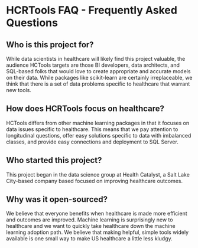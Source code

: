# HCRTools FAQ - Frequently Asked Questions

## Who is this project for?

While data scientists in healthcare will likely find this project valuable, the audience HCTools targets are those BI developers, data architects, and SQL-based folks that would love to create appropriate and accurate models on their data. While packages like scikit-learn are certainly irreplaceable, we think that there is a set of data problems specific to healthcare that warrant new tools.

## How does HCRTools focus on healthcare?
 
HCTools differs from other machine learning packages in that it focuses on data issues specific to healthcare. This means that we pay attention to longitudinal questions, offer easy solutions specific to data with imbalanced classes, and provide easy connections and deployment to SQL Server.

## Who started this project?

This project began in the data science group at Health Catalyst, a Salt Lake City-based company based focused on improving healthcare outcomes.

## Why was it open-sourced?

We believe that everyone benefits when healthcare is made more efficient and outcomes are improved. Machine learning is surprisingly new to healthcare and we want to quickly take healthcare down the machine learning adoption path. We believe that making helpful, simple tools widely available is one small way to make US healthcare a little less kludgy. 

